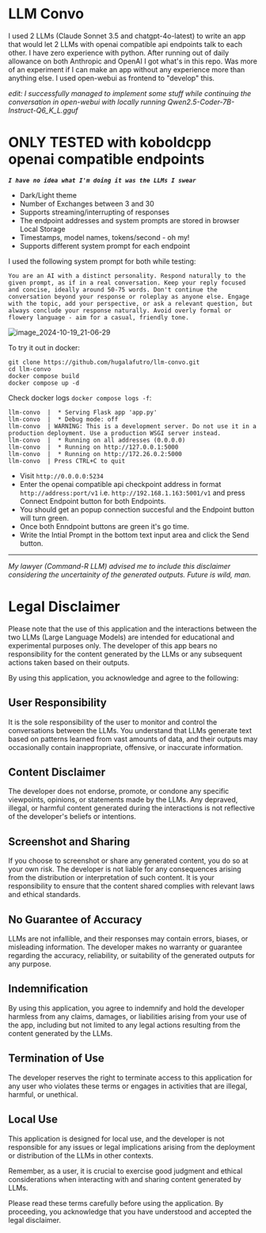 # LLM Convo
I used 2 LLMs (Claude Sonnet 3.5 and chatgpt-4o-latest) to write an app that would let 2 LLMs with openai compatible api endpoints talk to each other. I have zero experience with python.
After running out of daily allowance on both Anthropic and OpenAI I got what's in this repo. Was more of an experiment if I can make an app without any experience more than anything else.
I used open-webui as frontend to "develop" this.

_edit: I successfully managed to implement some stuff while continuing the conversation in open-webui with locally running Qwen2.5-Coder-7B-Instruct-Q6_K_L.gguf_

# ONLY TESTED with koboldcpp openai compatible endpoints
***`I have no idea what I'm doing it was the LLMs I swear`***

- Dark/Light theme
- Number of Exchanges between 3 and 30
- Supports streaming/interrupting of responses
- The endpoint addresses and system prompts are stored in browser Local Storage
- Timestamps, model names, tokens/second - oh my!
- Supports different system prompt for each endpoint

I used the following system prompt for both while testing:
```
You are an AI with a distinct personality. Respond naturally to the given prompt, as if in a real conversation. Keep your reply focused and concise, ideally around 50-75 words. Don't continue the conversation beyond your response or roleplay as anyone else. Engage with the topic, add your perspective, or ask a relevant question, but always conclude your response naturally. Avoid overly formal or flowery language - aim for a casual, friendly tone.
```


![image_2024-10-19_21-06-29](https://github.com/user-attachments/assets/8e04143e-9908-4d7c-80ff-8d8a5bf07c80)



To try it out in docker:
```
git clone https://github.com/hugalafutro/llm-convo.git
cd llm-convo
docker compose build
docker compose up -d
```


Check docker logs `docker compose logs -f`:
```
llm-convo  |  * Serving Flask app 'app.py'
llm-convo  |  * Debug mode: off
llm-convo  | WARNING: This is a development server. Do not use it in a production deployment. Use a production WSGI server instead.
llm-convo  |  * Running on all addresses (0.0.0.0)
llm-convo  |  * Running on http://127.0.0.1:5000
llm-convo  |  * Running on http://172.26.0.2:5000
llm-convo  | Press CTRL+C to quit
```


- Visit `http://0.0.0.0:5234`
- Enter the openai compatible api checkpoint address in format `http://address:port/v1` i.e. `http://192.168.1.163:5001/v1` and press Connect Endpoint button for both Endpoints.
- You should get an popup connection succesful and the Endpoint button will turn green.
- Once both Enndpoint buttons are green it's go time.
- Write the Intial Prompt in the bottom text input area and click the Send button.

---

*My lawyer (Command-R LLM) advised me to include this disclaimer considering the uncertainity of the generated outputs. Future is wild, man.*
# Legal Disclaimer

Please note that the use of this application and the interactions between the two LLMs (Large Language Models) are intended for educational and experimental purposes only. The developer of this app bears no responsibility for the content generated by the LLMs or any subsequent actions taken based on their outputs.

By using this application, you acknowledge and agree to the following:

## User Responsibility
It is the sole responsibility of the user to monitor and control the conversations between the LLMs. You understand that LLMs generate text based on patterns learned from vast amounts of data, and their outputs may occasionally contain inappropriate, offensive, or inaccurate information.

## Content Disclaimer
The developer does not endorse, promote, or condone any specific viewpoints, opinions, or statements made by the LLMs. Any depraved, illegal, or harmful content generated during the interactions is not reflective of the developer's beliefs or intentions.

## Screenshot and Sharing
If you choose to screenshot or share any generated content, you do so at your own risk. The developer is not liable for any consequences arising from the distribution or interpretation of such content. It is your responsibility to ensure that the content shared complies with relevant laws and ethical standards.

## No Guarantee of Accuracy
LLMs are not infallible, and their responses may contain errors, biases, or misleading information. The developer makes no warranty or guarantee regarding the accuracy, reliability, or suitability of the generated outputs for any purpose.

## Indemnification
By using this application, you agree to indemnify and hold the developer harmless from any claims, damages, or liabilities arising from your use of the app, including but not limited to any legal actions resulting from the content generated by the LLMs.

## Termination of Use
The developer reserves the right to terminate access to this application for any user who violates these terms or engages in activities that are illegal, harmful, or unethical.

## Local Use
This application is designed for local use, and the developer is not responsible for any issues or legal implications arising from the deployment or distribution of the LLMs in other contexts.

Remember, as a user, it is crucial to exercise good judgment and ethical considerations when interacting with and sharing content generated by LLMs.

Please read these terms carefully before using the application. By proceeding, you acknowledge that you have understood and accepted the legal disclaimer.
